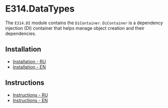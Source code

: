 # E314.DataTypes

The `E314.DI` module contains the `DiContainer`.
`DiContainer` is a dependency injection (DI) container that helps manage object creation and their dependencies.

## Installation

- [Installation - RU](Documentation~/installation-ru.md)
- [Installation - EN](Documentation~/installation-en.md)

## Instructions

- [Instructions - RU](Documentation~/instructions-ru.md)
- [Instructions - EN](Documentation~/instructions-en.md)

